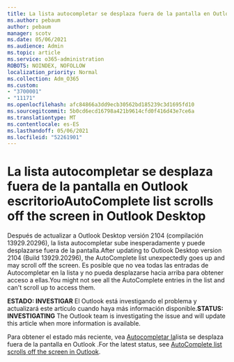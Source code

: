 ```yaml
---
title: La lista autocompletar se desplaza fuera de la pantalla en Outlook escritorio
ms.author: pebaum
author: pebaum
manager: scotv
ms.date: 05/06/2021
ms.audience: Admin
ms.topic: article
ms.service: o365-administration
ROBOTS: NOINDEX, NOFOLLOW
localization_priority: Normal
ms.collection: Adm_O365
ms.custom:
- "3700001"
- "11171"
ms.openlocfilehash: afc84866a3dd9ecb30562bd185239c3d1695fd10
ms.sourcegitcommit: 5b0cd6ecd16798a421b9614cfd0f416d43e7ce6a
ms.translationtype: MT
ms.contentlocale: es-ES
ms.lasthandoff: 05/06/2021
ms.locfileid: "52261901"
---
```

# <a name="autocomplete-list-scrolls-off-the-screen-in-outlook-desktop"></a><span data-ttu-id="f0b54-102">La lista autocompletar se desplaza fuera de la pantalla en Outlook escritorio</span><span class="sxs-lookup"><span data-stu-id="f0b54-102">AutoComplete list scrolls off the screen in Outlook Desktop</span></span>

<span data-ttu-id="f0b54-103">Después de actualizar a Outlook Desktop versión 2104 (compilación 13929.20296), la lista autocompletar sube inesperadamente y puede desplazarse fuera de la pantalla.</span><span class="sxs-lookup"><span data-stu-id="f0b54-103">After updating to Outlook Desktop version 2104 (Build 13929.20296), the AutoComplete list unexpectedly goes up and may scroll off the screen.</span></span> <span data-ttu-id="f0b54-104">Es posible que no vea todas las entradas de Autocompletar en la lista y no pueda desplazarse hacia arriba para obtener acceso a ellas.</span><span class="sxs-lookup"><span data-stu-id="f0b54-104">You might not see all the AutoComplete entries in the list and can't scroll up to access them.</span></span>

<span data-ttu-id="f0b54-105">**ESTADO: INVESTIGAR**  El Outlook está investigando el problema y actualizará este artículo cuando haya más información disponible.</span><span class="sxs-lookup"><span data-stu-id="f0b54-105">**STATUS: INVESTIGATING**  The Outlook team is investigating the issue and will update this article when more information is available.</span></span>

<span data-ttu-id="f0b54-106">Para obtener el estado más reciente, vea [Autocompletar la](https://support.microsoft.com/office/autocomplete-list-scrolls-off-the-screen-in-outlook-0247f165-697f-4238-b424-b03cd2582e2d?ui=en-US&rs=en-US&ad=US)lista se desplaza fuera de la pantalla en Outlook .</span><span class="sxs-lookup"><span data-stu-id="f0b54-106">For the latest status, see [AutoComplete list scrolls off the screen in Outlook](https://support.microsoft.com/office/autocomplete-list-scrolls-off-the-screen-in-outlook-0247f165-697f-4238-b424-b03cd2582e2d?ui=en-US&rs=en-US&ad=US).</span></span>
